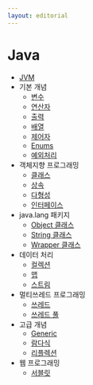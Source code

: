 ```yaml
---
layout: editorial
---
```


# Java

* [JVM](jvm.md)
* 기본 개념
    * [변수](variable.md)
    * [연산자](operator.md)
    * [출력](print.md)
    * [배열](array.md)
    * [제어자](modifier.md)
    * [Enums](enums.md)
    * [예외처리](exception_handling.md)
* 객체지향 프로그래밍
    * [클래스](class.md)
    * [상속](inheritance.md)
    * [다형성](polymorphism.md)
    * [인터페이스](interface.md)
* java.lang 패키지
    * [Object 클래스](object_class.md)
    * [String 클래스](string_class.md)
    * [Wrapper 클래스](wrapper_class.md)
* 데이터 처리
    * [컬렉션](collections.md)
    * [맵](map.md)
    * [스트림](stream.md)
* 멀티쓰레드 프로그래밍
    * [쓰레드](thread.md)
    * [쓰레드 풀](thread_pool.md)
* 고급 개념
    * [Generic](generic.md)
    * [람다식](lambda.md)
    * [리플렉션](reflection.md)
* 웹 프로그래밍
    * [서블릿](servlet.md)
